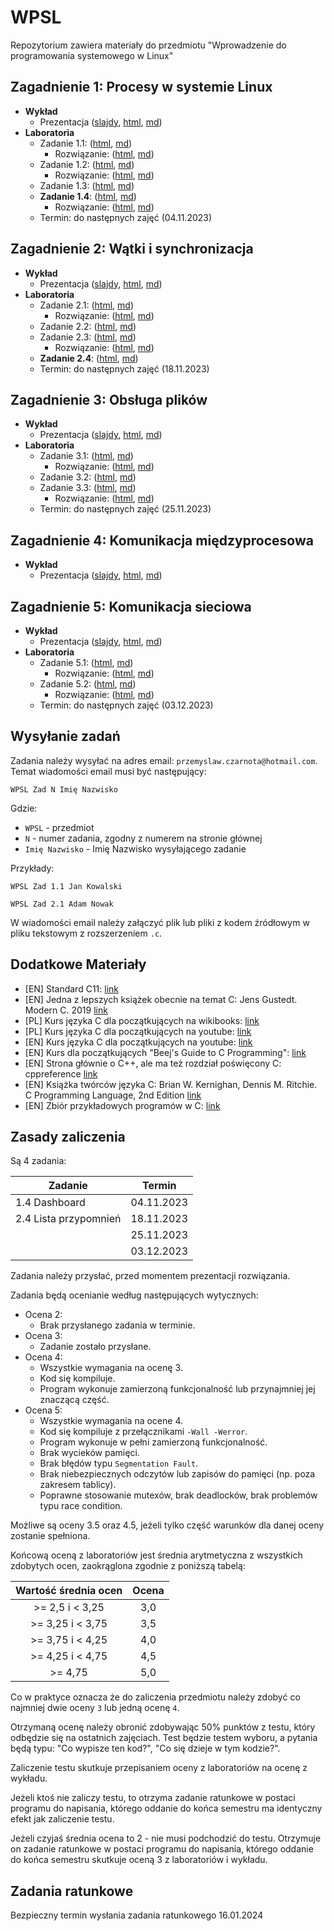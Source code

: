 # WPSL

Repozytorium zawiera materiały do przedmiotu "Wprowadzenie do programowania systemowego w Linux"

## Zagadnienie 1: Procesy w systemie Linux

- **Wykład**
    - Prezentacja ([slajdy](https://czarnota.github.io/wpsl/1/slides.html), [html](https://czarnota.github.io/wpsl/1/README), [md](https://github.com/czarnota/wpsl/tree/main/1/))
- **Laboratoria**
    - Zadanie 1.1: ([html](https://czarnota.github.io/wpsl/1/task1), [md](https://github.com/czarnota/wpsl/tree/main/1/task1.md))
        - Rozwiązanie: ([html](https://czarnota.github.io/wpsl/1/task1-solved), [md](https://github.com/czarnota/wpsl/tree/main/1/task1-solved.md))
    - Zadanie 1.2: ([html](https://czarnota.github.io/wpsl/1/task2), [md](https://github.com/czarnota/wpsl/tree/main/1/task2.md))
        - Rozwiązanie: ([html](https://czarnota.github.io/wpsl/1/task2-solved), [md](https://github.com/czarnota/wpsl/tree/main/1/task2-solved.md))
    - Zadanie 1.3: ([html](https://czarnota.github.io/wpsl/1/task3), [md](https://github.com/czarnota/wpsl/tree/main/1/task3.md))
    - **Zadanie 1.4**: ([html](https://czarnota.github.io/wpsl/1/task4), [md](https://github.com/czarnota/wpsl/tree/main/1/task4.md))
        - Rozwiązanie: ([html](https://czarnota.github.io/wpsl/1/task4-solved), [md](https://github.com/czarnota/wpsl/tree/main/1/task4-solved.md))
    - Termin: do następnych zajęć (04.11.2023)

## Zagadnienie 2: Wątki i synchronizacja

- **Wykład**
    - Prezentacja ([slajdy](https://czarnota.github.io/wpsl/2/slides.html), [html](https://czarnota.github.io/wpsl/2/README), [md](https://github.com/czarnota/wpsl/tree/main/2/))
- **Laboratoria**
    - Zadanie 2.1: ([html](https://czarnota.github.io/wpsl/2/task1), [md](https://github.com/czarnota/wpsl/tree/main/2/task1.md))
        - Rozwiązanie: ([html](https://czarnota.github.io/wpsl/2/task1-solved), [md](https://github.com/czarnota/wpsl/tree/main/2/task1-solved.md))
    - Zadanie 2.2: ([html](https://czarnota.github.io/wpsl/2/task2), [md](https://github.com/czarnota/wpsl/tree/main/2/task2.md))
    - Zadanie 2.3: ([html](https://czarnota.github.io/wpsl/2/task3), [md](https://github.com/czarnota/wpsl/tree/main/2/task3.md))
        - Rozwiązanie: ([html](https://czarnota.github.io/wpsl/2/task3-solved), [md](https://github.com/czarnota/wpsl/tree/main/2/task3-solved.md))
    - **Zadanie 2.4**: ([html](https://czarnota.github.io/wpsl/2/task4), [md](https://github.com/czarnota/wpsl/tree/main/2/task4.md))
    - Termin: do następnych zajęć (18.11.2023)

## Zagadnienie 3: Obsługa plików

- **Wykład**
    - Prezentacja ([slajdy](https://czarnota.github.io/wpsl/3/slides.html), [html](https://czarnota.github.io/wpsl/3/README), [md](https://github.com/czarnota/wpsl/tree/main/3/))
- **Laboratoria**
    - Zadanie 3.1: ([html](https://czarnota.github.io/wpsl/3/task1), [md](https://github.com/czarnota/wpsl/tree/main/3/task1.md))
        - Rozwiązanie: ([html](https://czarnota.github.io/wpsl/3/task1-solved), [md](https://github.com/czarnota/wpsl/tree/main/3/task1-solved.md))
    - Zadanie 3.2: ([html](https://czarnota.github.io/wpsl/3/task2), [md](https://github.com/czarnota/wpsl/tree/main/3/task2.md))
    - Zadanie 3.3: ([html](https://czarnota.github.io/wpsl/3/task3), [md](https://github.com/czarnota/wpsl/tree/main/3/task3.md))
        - Rozwiązanie: ([html](https://czarnota.github.io/wpsl/3/task3-solved), [md](https://github.com/czarnota/wpsl/tree/main/3/task3-solved.md))
    - Termin: do następnych zajęć (25.11.2023)

## Zagadnienie 4: Komunikacja międzyprocesowa

- **Wykład**
    - Prezentacja ([slajdy](https://czarnota.github.io/wpsl/4/slides.html), [html](https://czarnota.github.io/wpsl/4/README), [md](https://github.com/czarnota/wpsl/tree/main/4/))

## Zagadnienie 5: Komunikacja sieciowa

- **Wykład**
    - Prezentacja ([slajdy](https://czarnota.github.io/wpsl/5/slides.html), [html](https://czarnota.github.io/wpsl/5/README), [md](https://github.com/czarnota/wpsl/tree/main/5/))
- **Laboratoria**
    - Zadanie 5.1: ([html](https://czarnota.github.io/wpsl/5/task1), [md](https://github.com/czarnota/wpsl/tree/main/5/task1.md))
        - Rozwiązanie: ([html](https://czarnota.github.io/wpsl/5/task1-solved), [md](https://github.com/czarnota/wpsl/tree/main/5/task1-solved.md))
    - Zadanie 5.2: ([html](https://czarnota.github.io/wpsl/5/task2), [md](https://github.com/czarnota/wpsl/tree/main/5/task2.md))
        - Rozwiązanie: ([html](https://czarnota.github.io/wpsl/5/task2-solved), [md](https://github.com/czarnota/wpsl/tree/main/5/task2-solved.md))
    - Termin: do następnych zajęć (03.12.2023)

## Wysyłanie zadań

Zadania należy wysyłać na adres email: `przemyslaw.czarnota@hotmail.com`.
Temat wiadomości email musi być następujący:

```
WPSL Zad N Imię Nazwisko
```

Gdzie:
- `WPSL` - przedmiot
- `N` - numer zadania, zgodny z numerem na stronie głównej
- `Imię Nazwisko` - Imię Nazwisko wysyłającego zadanie

Przykłady:

```
WPSL Zad 1.1 Jan Kowalski
```
```
WPSL Zad 2.1 Adam Nowak
```

W wiadomości email należy załączyć plik lub pliki z kodem źródłowym w pliku tekstowym z rozszerzeniem `.c`.


## Dodatkowe Materiały

- [EN] Standard C11: [link](https://www.open-std.org/jtc1/sc22/wg14/www/docs/n1570.pdf)
- [EN] Jedna z lepszych książek obecnie na temat C: Jens Gustedt. Modern C. 2019 [link](https://hal.inria.fr/hal-02383654/document)
- [PL] Kurs języka C dla początkujących na wikibooks: [link](https://pl.wikibooks.org/wiki/C)
- [PL] Kurs języka C dla początkujących na youtube: [link](https://www.youtube.com/watch?v=o9zn6XQKjgU&list=PL6aekdNhY7DBvSnK0HUUBb-OH4y41HoZw)
- [EN] Kurs języka C dla początkujących na youtube: [link](https://www.youtube.com/watch?v=KJgsSFOSQv0)
- [EN] Kurs dla początkujących "Beej's Guide to C Programming": [link](https://beej.us/guide/bgc/)
- [EN] Strona głównie o C++, ale ma też rozdział poświęcony C: cppreference [link](https://en.cppreference.com/w/c)
- [EN] Książka twórców języka C: Brian W. Kernighan, Dennis M. Ritchie. C Programming Language, 2nd Edition [link](https://github.com/germanoa/compiladores/blob/master/doc/ebook/The%20C%20Programming%20Language%20-%202nd%20Edition%20-%20Ritchie%20Kernighan.pdf)
- [EN] Zbiór przykładowych programów w C: [link](https://github.com/randerson112358/C-Programs)


## Zasady zaliczenia

Są 4 zadania:

| Zadanie                      | Termin     |
| ---------------------------- | ---------- |
| 1.4 Dashboard                | 04.11.2023 |
| 2.4 Lista przypomnień        | 18.11.2023 |
|                              | 25.11.2023 |
|                              | 03.12.2023 |

Zadania należy przysłać, przed momentem prezentacji rozwiązania.

Zadania będą ocenianie według następujących wytycznych:

- Ocena 2:
    - Brak przysłanego zadania w terminie.
- Ocena 3:
    - Zadanie zostało przysłane.
- Ocena 4:
    - Wszystkie wymagania na ocenę 3.
    - Kod się kompiluje.
    - Program wykonuje zamierzoną funkcjonalność lub przynajmniej jej znaczącą część.
- Ocena 5:
    - Wszystkie wymagania na ocene 4.
    - Kod się kompiluje z przełącznikami `-Wall -Werror`.
    - Program wykonuje w pełni zamierzoną funkcjonalność.
    - Brak wycieków pamięci.
    - Brak błędów typu `Segmentation Fault`.
    - Brak niebezpiecznych odczytów lub zapisów do pamięci (np. poza zakresem tablicy).
    - Poprawne stosowanie mutexów, brak deadlocków, brak problemów typu race condition.

Możliwe są oceny 3.5 oraz 4.5, jeżeli tylko część warunków dla danej oceny zostanie spełniona.

Końcową oceną z laboratoriów jest średnia arytmetyczna z wszystkich zdobytych ocen,
zaokrąglona zgodnie z poniższą tabelą:

| Wartość średnia ocen | Ocena |
| :------------------: | :---: |
| >= 2,5  i < 3,25     | 3,0   |
| >= 3,25 i < 3,75     | 3,5   |
| >= 3,75 i < 4,25     | 4,0   |
| >= 4,25 i < 4,75     | 4,5   |
| >= 4,75              | 5,0   |

Co w praktyce oznacza że do zaliczenia przedmiotu należy zdobyć co najmniej
dwie oceny `3` lub jedną ocenę `4`.

Otrzymaną ocenę należy obronić zdobywając 50% punktów z testu, który
odbędzie się na ostatnich zajęciach. Test będzie testem wyboru, a pytania
będą typu: "Co wypisze ten kod?", "Co się dzieje w tym kodzie?".

Zaliczenie testu skutkuje przepisaniem oceny z laboratoriów na ocenę z wykładu.

Jeżeli ktoś nie zaliczy testu, to otrzyma
zadanie ratunkowe w postaci programu do napisania, którego oddanie do końca semestru
ma identyczny efekt jak zaliczenie testu.

Jeżeli czyjaś średnia ocena to 2 - nie musi podchodzić do testu.
Otrzymuje on zadanie ratunkowe w postaci programu do napisania,
którego oddanie do końca semestru skutkuje oceną 3 z laboratoriów i wykładu.

## Zadania ratunkowe

Bezpieczny termin wysłania zadania ratunkowego 16.01.2024
